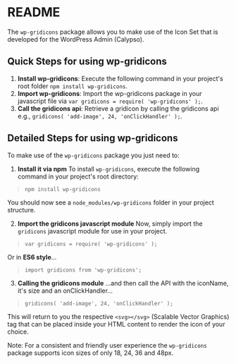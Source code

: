 # README
The `wp-gridicons` package allows you to make use of the Icon Set that is developed for the WordPress Admin (Calypso).

## Quick Steps for using wp-gridicons
1. **Install wp-gridicons**: Execute the following command in your project's root folder `npm install wp-gridicons`.
2. **Import wp-gridicons**: Import the wp-gridicons package in your javascript file via `var gridicons = require( 'wp-gridicons' );`.
3. **Call the gridicons api**: Retrieve a gridicon by calling the gridicons api e.g., `gridicons( 'add-image', 24, 'onClickHandler' );`.

## Detailed Steps for using wp-gridicons
To make use of the `wp-gridicons` package you just need to:
1. **Install it via npm**
To install `wp-gridicons`, execute the following command in your project's root directory:

 > `npm install wp-gridicons`

You should now see a `node_modules/wp-gridicons` folder in your project structure.

2. **Import the gridicons javascript module**
Now, simply import the `gridicons` javascript module for use in your project.

> `var gridicons = require( 'wp-gridicons' );`

Or in __ES6 style__...
> `import gridicons from 'wp-gridicons';`

3. **Calling the gridicons module**
...and then call the API with the iconName, it's size and an onClickHandler...

> `gridicons( 'add-image', 24, 'onClickHandler' );`

This will return to you the respective `<svg></svg>` (Scalable Vector Graphics) tag that can be placed inside your HTML content to render the icon of your choice.

Note: For a consistent and friendly user experience the `wp-gridicons` package supports icon sizes of only 18, 24, 36 and 48px.
